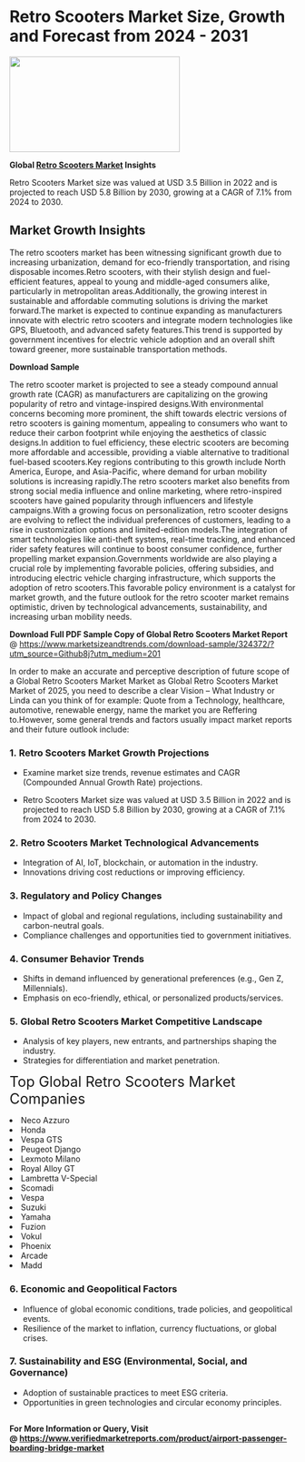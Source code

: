 <H1>Retro Scooters Market Size, Growth and Forecast from 2024 - 2031</H1><img class="aligncenter size-medium wp-image-584254" src="https://thirdeyenews.in/wp-content/uploads/2024/09/Global-Market-Research-300x168.jpeg" alt="" width="300" height="168" /><p><strong>Global&nbsp;<a href="https://www.marketsizeandtrends.com/download-sample/324372/?utm_source=Github8j?utm_medium=201">Retro Scooters Market</a> Insights</strong></p><p>Retro Scooters Market size was valued at USD 3.5 Billion in 2022 and is projected to reach USD 5.8 Billion by 2030, growing at a CAGR of 7.1% from 2024 to 2030.</p><p><h2>Market Growth Insights</h2> <p>The retro scooters market has been witnessing significant growth due to increasing urbanization, demand for eco-friendly transportation, and rising disposable incomes.Retro scooters, with their stylish design and fuel-efficient features, appeal to young and middle-aged consumers alike, particularly in metropolitan areas.Additionally, the growing interest in sustainable and affordable commuting solutions is driving the market forward.The market is expected to continue expanding as manufacturers innovate with electric retro scooters and integrate modern technologies like GPS, Bluetooth, and advanced safety features.This trend is supported by government incentives for electric vehicle adoption and an overall shift toward greener, more sustainable transportation methods.</p> <p><strong>Download Sample</strong></p> <p>The retro scooter market is projected to see a steady compound annual growth rate (CAGR) as manufacturers are capitalizing on the growing popularity of retro and vintage-inspired designs.With environmental concerns becoming more prominent, the shift towards electric versions of retro scooters is gaining momentum, appealing to consumers who want to reduce their carbon footprint while enjoying the aesthetics of classic designs.In addition to fuel efficiency, these electric scooters are becoming more affordable and accessible, providing a viable alternative to traditional fuel-based scooters.Key regions contributing to this growth include North America, Europe, and Asia-Pacific, where demand for urban mobility solutions is increasing rapidly.The retro scooters market also benefits from strong social media influence and online marketing, where retro-inspired scooters have gained popularity through influencers and lifestyle campaigns.With a growing focus on personalization, retro scooter designs are evolving to reflect the individual preferences of customers, leading to a rise in customization options and limited-edition models.The integration of smart technologies like anti-theft systems, real-time tracking, and enhanced rider safety features will continue to boost consumer confidence, further propelling market expansion.Governments worldwide are also playing a crucial role by implementing favorable policies, offering subsidies, and introducing electric vehicle charging infrastructure, which supports the adoption of retro scooters.This favorable policy environment is a catalyst for market growth, and the future outlook for the retro scooter market remains optimistic, driven by technological advancements, sustainability, and increasing urban mobility needs.</p> <p><span class=""><strong>Download Full PDF Sample Copy of Global Retro Scooters Market Report</strong> @ <a href="https://www.marketsizeandtrends.com/download-sample/324372/?utm_source=Github8j?utm_medium=201" target="_blank">https://www.marketsizeandtrends.com/download-sample/324372/?utm_source=Github8j?utm_medium=201</a></span></p><p>In order to make an accurate and perceptive description of future scope of a Global&nbsp;Retro Scooters Market Market as Global&nbsp;Retro Scooters Market Market of 2025, you need to describe a clear Vision &ndash; What Industry or Linda can you think of for example: Quote from a Technology, healthcare, automotive, renewable energy, name the market you are Reffering to.However, some general trends and factors usually impact market reports and their future outlook include:</p><h3>1.&nbsp;<strong>Retro Scooters Market Growth Projections</strong></h3><ul><li>Examine market size trends, revenue estimates and CAGR (Compounded Annual Growth Rate) projections.</li><li><p>Retro Scooters Market size was valued at USD 3.5 Billion in 2022 and is projected to reach USD 5.8 Billion by 2030, growing at a CAGR of 7.1% from 2024 to 2030.</p></li></ul><h3>2.&nbsp;<strong>Retro Scooters Market Technological Advancements</strong></h3><ul><li>Integration of AI, IoT, blockchain, or automation in the industry.</li><li>Innovations driving cost reductions or improving efficiency.</li></ul><h3>3.&nbsp;<strong>Regulatory and Policy Changes</strong></h3><ul><li>Impact of global and regional regulations, including sustainability and carbon-neutral goals.</li><li>Compliance challenges and opportunities tied to government initiatives.</li></ul><h3>4.&nbsp;<strong>Consumer Behavior Trends</strong></h3><ul><li>Shifts in demand influenced by generational preferences (e.g., Gen Z, Millennials).</li><li>Emphasis on eco-friendly, ethical, or personalized products/services.</li></ul><h3>5.&nbsp;<strong>Global Retro Scooters Market Competitive Landscape</strong></h3><ul><li>Analysis of key players, new entrants, and partnerships shaping the industry.</li><li>Strategies for differentiation and market penetration.</li></ul><p data-pm-slice="1 1 []"><span style="color: inherit; font-family: inherit; font-size: 25px;">Top Global Retro Scooters Market Companies</span></p><div class="" data-test-id=""><p><li>Neco Azzuro</li><li> Honda</li><li> Vespa GTS</li><li> Peugeot Django</li><li> Lexmoto Milano</li><li> Royal Alloy GT</li><li> Lambretta V-Special</li><li> Scomadi</li><li> Vespa</li><li> Suzuki</li><li> Yamaha</li><li> Fuzion</li><li> Vokul</li><li> Phoenix</li><li> Arcade</li><li> Madd</li></p></div><h3>6.&nbsp;<strong>Economic and Geopolitical Factors</strong></h3><ul><li>Influence of global economic conditions, trade policies, and geopolitical events.</li><li>Resilience of the market to inflation, currency fluctuations, or global crises.</li></ul><h3>7.&nbsp;<strong>Sustainability and ESG (Environmental, Social, and Governance)</strong></h3><ul><li>Adoption of sustainable practices to meet ESG criteria.</li><li>Opportunities in green technologies and circular economy principles.</li></ul><h2><strong style="font-size: 14px;">For More Information or Query, Visit @&nbsp;</strong><a style="background-color: #ffffff; font-size: 14px;" href="https://www.marketsizeandtrends.com/report/retro-scooters-market/" target="_blank">https://www.verifiedmarketreports.com/product/airport-passenger-boarding-bridge-market</a></h2>
